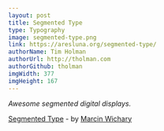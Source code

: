 ```yaml
---
layout: post
title: Segmented Type
type: Typography
image: segmented-type.png
link: https://aresluna.org/segmented-type/
authorName: Tim Holman
authorUrl: http://tholman.com
authorGithub: tholman
imgWidth: 377
imgHeight: 167
---
```


_Awesome segmented digital displays._

[Segmented Type](https://aresluna.org/segmented-type/) - by [Marcin Wichary](https://aresluna.org/)
